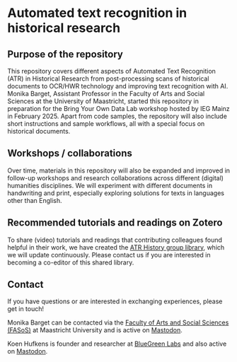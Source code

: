 # Automated text recognition in historical research

## Purpose of the repository

This repository covers different aspects of Automated Text Recognition (ATR) in Historical Research from post-processing scans of historical documents to OCR/HWR technology and improving text recognition with AI. Monika Barget, Assistant Professor in the Faculty of Arts and Social Sciences at the University of Maastricht, started this repository in preparation for the Bring Your Own Data Lab workshop hosted by IEG Mainz in February 2025. Apart from code samples, the repository will also include short instructions and sample workflows, all with a special focus on historical documents.

## Workshops / collaborations

Over time, materials in this repository will also be expanded and improved in follow-up workshops and research collaborations across different (digital) humanities disciplines. We will experiment with different documents in handwriting and print, especially exploring solutions for texts in languages other than English.

## Recommended tutorials and readings on Zotero

To share (video) tutorials and readings that contributing colleagues found helpful in their work, we have created the [ATR History group library](https://www.zotero.org/groups/5646174/atr_history/), which we will update continuously. Please contact us if you are interested in becoming a co-editor of this shared library.

## Contact

If you have questions or are interested in exchanging experiences, please get in touch! 

Monika Barget can be contacted via the [Faculty of Arts and Social Sciences (FASoS)](https://www.maastrichtuniversity.nl/mr-barget) at Maastricht University and is active on [Mastodon](https://akademienl.social/@mob).

Koen Hufkens is founder and researcher at [BlueGreen Labs](https://bluegreenlabs.org/authors/admin/) and also active on [Mastodon](https://mastodon.social/@koen_hufkens). 
